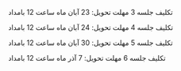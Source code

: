 تکلیف جلسه 3
مهلت تحویل: 23 آبان ماه ساعت 12 بامداد

تکلیف جلسه 4
مهلت تحویل: 24 آبان ماه ساعت 12 بامداد

تکلیف جلسه 5
مهلت تحویل: 30 آبان ماه ساعت 12 بامداد

تکلیف جلسه 6
مهلت تحویل: 7 آذر ماه ساعت 12 بامداد
